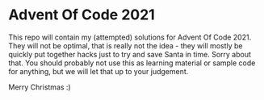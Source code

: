 Advent Of Code 2021
===================

This repo will contain my (attempted) solutions for Advent Of Code 2021.
They will not be optimal, that is really not the idea - they will mostly be quickly put together hacks just to try
and save Santa in time. Sorry about that. You should probably not use this as learning material or sample code for
anything, but we will let that up to your judgement.

Merry Christmas :)
